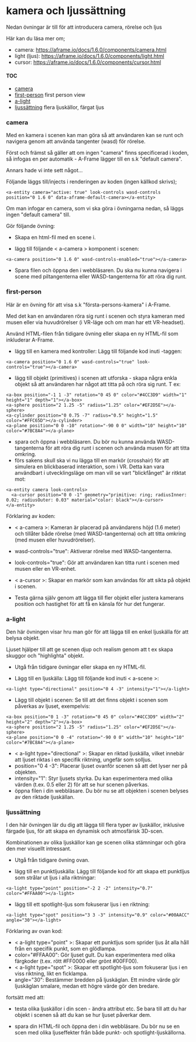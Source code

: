 # kamera och ljussättning
 


Nedan övningar är till för att introducera camera, rörelse och ljus 

Här kan du läsa mer om;

- camera: https://aframe.io/docs/1.6.0/components/camera.html
- light (ljus): https://aframe.io/docs/1.6.0/components/light.html
- cursor: https://aframe.io/docs/1.6.0/components/cursor.html



#### TOC
- [camera](#camera)
- [first-person](#firstperson) first person view
- [a-light](#a-light)
- [ljussättning](#ljussättning) flera ljuskällor, färgat ljus 




### camera

Med en kamera i scenen kan man göra så att användaren kan se runt och navigera genom att använda tangenter (wasd) för rörelse.

Först och främst så gäller att om ingen "camera" finns specificerad i koden, så infogas en per automatik - A-Frame lägger till en s.k "default camera".

Annars hade vi inte sett något...

Följande läggs till/injects i renderingen av koden (ingen källkod skrivs);

```
<a-entity camera="active: true" look-controls wasd-controls position="0 1.6 0" data-aframe-default-camera></a-entity>
```

Om man infogar en camera, som vi ska göra i övningarna nedan, så läggs ingen "default camera" till.



Gör följande övning:

- Skapa en html-fil med en scene i.

- lägg till följande < a-camera > komponent i scenen:
```
<a-camera position="0 1.6 0" wasd-controls-enabled="true"></a-camera>
```


- Spara filen och öppna den i webbläsaren.
Du ska nu kunna navigera i scene med piltangenterna eller WASD-tangenterna för att röra dig runt.

 

### first-person
Här är en övning för att visa s.k "första-persons-kamera" i A-Frame.

Med det kan en användaren röra sig runt i scenen och styra kameran med musen eller via huvudrörelser (i VR-läge och om man har ett VR-headset).

Använd HTML-filen från tidigare övning eller skapa en ny HTML-fil som inkluderar A-Frame.

- lägg till en kamera med kontroller: Lägg till följande kod inuti <a-scene>-taggen:

```
<a-camera position="0 1.6 0" wasd-controls="true" look-controls="true"></a-camera>
```

- lägg till objekt (primitives) i scenen att utforska - skapa några enkla objekt så att användaren har något att titta på och röra sig runt. T ex:

```
<a-box position="-1 1 -3" rotation="0 45 0" color="#4CC3D9" width="1" height="1" depth="1"></a-box>
<a-sphere position="2 1.25 -5" radius="1.25" color="#EF2D5E"></a-sphere>
<a-cylinder position="0 0.75 -7" radius="0.5" height="1.5" color="#FFC65D"></a-cylinder>
<a-plane position="0 0 -10" rotation="-90 0 0" width="10" height="10" color="#7BC8A4"></a-plane>
```

- spara och öppna i webbläsaren. Du bör nu kunna använda WASD-tangenterna för att röra dig runt i scenen och använda musen för att titta omkring.
- förs sakens skull ska vi nu lägga till en markör (crosshair) för att simulera en blickbaserad interaktion, som i VR. Detta kan vara användbart i utvecklingsläge om man vill se vart "blickfånget" är ritktat mot:

```
<a-entity camera look-controls>
  <a-cursor position="0 0 -1" geometry="primitive: ring; radiusInner: 0.02; radiusOuter: 0.03" material="color: black"></a-cursor>
</a-entity>
```


Förklaring av koden:

- < a-camera >: Kameran är placerad på användarens höjd (1.6 meter) och tillåter både rörelse (med WASD-tangenterna) och att titta omkring (med musen eller huvudrörelser).
- wasd-controls="true": Aktiverar rörelse med WASD-tangenterna.
- look-controls="true": Gör att användaren kan titta runt i scenen med musen eller en VR-enhet.
- < a-cursor >: Skapar en markör som kan användas för att sikta på objekt i scenen.

- Testa gärna själv genom att lägga till fler objekt eller justera kamerans position och hastighet för att få en känsla för hur det fungerar.



### a-light

Den här övningen visar hru man gör för att lägga till en enkel ljuskälla för att belysa objekt.

Ljuset hjälper till att ge scenen djup och realism genom att t ex skapa skuggor och "highlighta" objekt.


- Utgå från tidigare övningar eller skapa en ny HTML-fil.

- Lägg till en ljuskälla: Lägg till följande kod inuti < a-scene >:

```
<a-light type="directional" position="0 4 -3" intensity="1"></a-light>
```

- Lägg till objekt i scenen: Se till att det finns objekt i scenen som påverkas av ljuset, exempelvis:
```
<a-box position="0 1 -3" rotation="0 45 0" color="#4CC3D9" width="2" height="2" depth="2"></a-box>
<a-sphere position="2 1.25 -5" radius="1.25" color="#EF2D5E"></a-sphere>
<a-plane position="0 0 -4" rotation="-90 0 0" width="10" height="10" color="#7BC8A4"></a-plane>
```


- < a-light type="directional" >: Skapar en riktad ljuskälla, vilket innebär att ljuset riktas i en specifik riktning, ungefär som solljus.
- position="0 4 -3": Placerar ljuset ovanför scenen så att det lyser ner på objekten.
- intensity="1": Styr ljusets styrka. Du kan experimentera med olika värden (t.ex. 0.5 eller 2) för att se hur scenen påverkas.
- öppna filen i din webbläsare. Du bör nu se att objekten i scenen belyses av den riktade ljuskällan.


### ljussättning

I den här övningen lär du dig att lägga till flera typer av ljuskällor, inklusive färgade ljus, för att skapa en dynamisk och atmosfärisk 3D-scen. 
 
Kombinationen av olika ljuskällor kan ge scenen olika stämningar och göra den mer visuellt intressant.

- Utgå från tidigare övning ovan.

- lägg till en punktljuskälla: Lägg till följande kod för att skapa ett punktljus som strålar ut ljus i alla riktningar:

```
<a-light type="point" position="-2 2 -2" intensity="0.7" color="#FFAA00"></a-light>
```

- lägg till ett spotlight-ljus som fokuserar ljus i en riktning:
```
<a-light type="spot" position="3 3 -3" intensity="0.9" color="#00AACC" angle="30"></a-light>
```

Förklaring av ovan kod:

- < a-light type="point" >: Skapar ett punktljus som sprider ljus åt alla håll från en specifik punkt, som en glödlampa.
- color="#FFAA00": Gör ljuset gult. Du kan experimentera med olika färgkoder (t.ex. rött #FF0000 eller grönt #00FF00).
- < a-light type="spot" >: Skapar ett spotlight-ljus som fokuserar ljus i en viss riktning, likt en ficklampa.
- angle="30": Bestämmer bredden på ljuskäglan. Ett mindre värde gör ljuskäglan smalare, medan ett högre värde gör den bredare.


fortsätt med att:

- testa olika ljuskällor i din scen - ändra attribut etc. Se bara till att du har objekt i scenen så att du kan se hur ljuset påverkar dem. 


- spara din HTML-fil och öppna den i din webbläsare. Du bör nu se en scen med olika ljuseffekter från både punkt- och spotlight-ljuskällorna.






